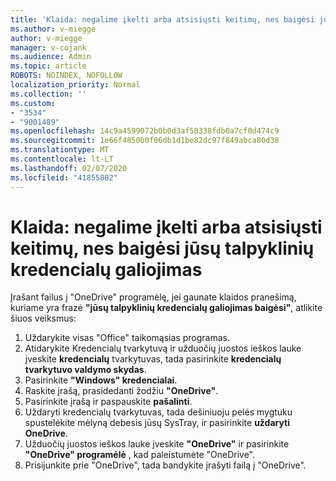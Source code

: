 ```yaml
---
title: 'Klaida: negalime įkelti arba atsisiųsti keitimų, nes baigėsi jūsų talpyklinių kredencialų galiojimas'
ms.author: v-miegge
author: v-miegge
manager: v-cojank
ms.audience: Admin
ms.topic: article
ROBOTS: NOINDEX, NOFOLLOW
localization_priority: Normal
ms.collection: ''
ms.custom:
- "3534"
- "9001489"
ms.openlocfilehash: 14c9a4599072b0b0d3af50338fdb0a7cf0d474c9
ms.sourcegitcommit: 1e66f4850b0f06db1d1be82dc97f849abca80d38
ms.translationtype: MT
ms.contentlocale: lt-LT
ms.lasthandoff: 02/07/2020
ms.locfileid: "41855802"
---
```

# <a name="error-we-cant-upload-or-download-your-changes-because-your-cached-credentials-have-expired"></a>Klaida: negalime įkelti arba atsisiųsti keitimų, nes baigėsi jūsų talpyklinių kredencialų galiojimas

Įrašant failus į "OneDrive" programėlę, jei gaunate klaidos pranešimą, kuriame yra frazė **"jūsų talpyklinių kredencialų galiojimas baigėsi"**, atlikite šiuos veiksmus:

1. Uždarykite visas "Office" taikomąsias programas.
1. Atidarykite Kredencialų tvarkytuvą ir užduočių juostos ieškos lauke įveskite **kredencialų** tvarkytuvas, tada pasirinkite **kredencialų tvarkytuvo valdymo skydas**.
1. Pasirinkite **"Windows" kredencialai**.
1. Raskite įrašą, prasidedanti žodžiu **"OneDrive"**.
1. Pasirinkite įrašą ir paspauskite **pašalinti**.
1. Uždaryti kredencialų tvarkytuvas, tada dešiniuoju pelės mygtuku spustelėkite mėlyną debesis jūsų SysTray, ir pasirinkite **uždaryti OneDrive**.
1. Užduočių juostos ieškos lauke įveskite **"OneDrive"** ir pasirinkite **"OneDrive" programėlė** , kad paleistumėte "OneDrive".
1. Prisijunkite prie "OneDrive", tada bandykite įrašyti failą į "OneDrive".
